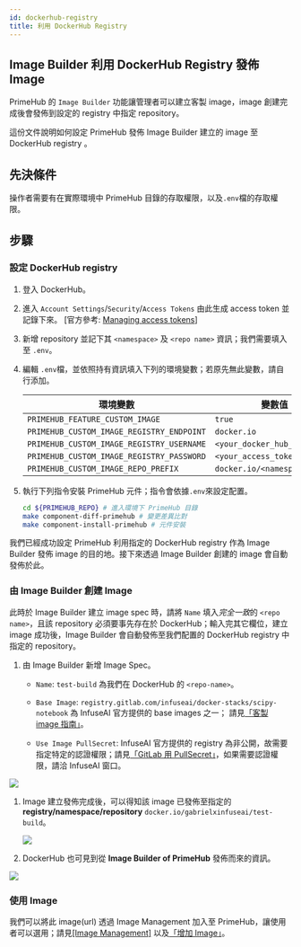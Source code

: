 ```yaml
---
id: dockerhub-registry
title: 利用 DockerHub Registry 
---
```


## Image Builder 利用 DockerHub Registry 發佈 Image

PrimeHub 的 `Image Builder` 功能讓管理者可以建立客製 image，image 創建完成後會發佈到設定的 registry 中指定 repository。

這份文件說明如何設定 PrimeHub 發佈 Image Builder 建立的 image 至 DockerHub registry 。

## 先決條件

操作者需要有在實際環境中 PrimeHub 目錄的存取權限，以及`.env`檔的存取權限。

## 步驟

### 設定 DockerHub registry

1. 登入 DockerHub。
    
2. 進入 `Account Settings`/`Security`/`Access Tokens` 由此生成 access token 並記錄下來。 [官方參考: [Managing access tokens](https://docs.docker.com/docker-hub/access-tokens/)]

3. 新增 repository 並記下其 `<namespace>` 及 `<repo name>` 資訊；我們需要填入至 `.env`。

4. 編輯 `.env`檔，並依照持有資訊填入下列的環境變數；若原先無此變數，請自行添加。
   
    |環境變數                             |變數值|
    |--------------------------------|-----|
    |`PRIMEHUB_FEATURE_CUSTOM_IMAGE`|`true`|
    |`PRIMEHUB_CUSTOM_IMAGE_REGISTRY_ENDPOINT`|`docker.io`|
    |`PRIMEHUB_CUSTOM_IMAGE_REGISTRY_USERNAME`|`<your_docker_hub_username>`|
    |`PRIMEHUB_CUSTOM_IMAGE_REGISTRY_PASSWORD`|`<your_access_token>`|
    |`PRIMEHUB_CUSTOM_IMAGE_REPO_PREFIX`|`docker.io/<namespace>`|

5. 執行下列指令安裝 PrimeHub 元件；指令會依據`.env`來設定配置。

    ```bash
    cd ${PRIMEHUB_REPO} # 進入環境下 PrimeHub 目錄
    make component-diff-primehub # 變更差異比對
    make component-install-primehub # 元件安裝
    ```

我們已經成功設定 PrimeHub 利用指定的 DockerHub registry 作為 Image Builder 發佈 image 的目的地。接下來透過 Image Builder 創建的 image 會自動發佈於此。

### 由 Image Builder 創建 Image

此時於 Image Builder 建立 image spec 時，請將 `Name` 填入*完全一致*的 `<repo name>`，且該 repository 必須要事先存在於 DockerHub；輸入完其它欄位，建立 image 成功後，Image Builder 會自動發佈至我們配置的 DockerHub registry 中指定的 repository。

1. 由 Image Builder 新增 Image Spec。

    + `Name`: `test-build` 為我們在 DockerHub 的 `<repo-name>`。
  
    + `Base Image`: `registry.gitlab.com/infuseai/docker-stacks/scipy-notebook` 為 InfuseAI 官方提供的 base images 之一； 請見[「客製 image 指南」](../guide_manual/custom-image-guideline.md)。
  
    + `Use Image PullSecret`: InfuseAI 官方提供的 registry 為非公開，故需要指定特定的認證權限；請見[「GitLab 用 PullSecret」](../quickstart/secret-pull-image.md)，如果需要認證權限，請洽 InfuseAI 窗口。

![](assets/dockerhub-image-builder.png)

1. Image 建立發佈完成後，可以得知該 image 已發佈至指定的 **registry/namespace/repository** `docker.io/gabrielxinfuseai/test-build`。

    ![](assets/dockerhub-job-image-build.png)


2. DockerHub 也可見到從 **Image Builder of PrimeHub** 發佈而來的資訊。

![](assets/dockerhub-test-build.png)

### 使用 Image

我們可以將此 image(url) 透過 Image Management 加入至 PrimeHub，讓使用者可以選用；請見[[Image Management]](../guide_manual/admin-image) 以及[「增加 Image」](../quickstart/add-image.md)。
